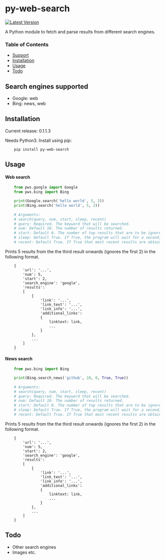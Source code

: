 # py-web-search

[![Latest Version](https://pypip.in/version/py-web-search/badge.svg)](https://pypi.python.org/pypi/py-web-search/)

A Python module to fetch and parse results from different search engines.

### Table of Contents

* [Support](#search-engines-supported)
* [Installation](#installation)
* [Usage](#usage)
* [Todo](#todo)

## Search engines supported

* Google: web
* Bing: news, web

## Installation

Current release: 0.1.1.3

Needs Python3.
Install using pip:
```
    pip install py-web-search
```

## Usage

#### Web search
```python
    from pws.google import Google
    from pws.bing import Bing

    print(Google.search('hello world', 5, 2))
    print(Bing.search('hello world', 5, 2))
    
    # Arguments:
    # search(query, num, start, sleep, recent)
    # query: Required. The keyword that will be searched.
    # num: Default 10. The number of results returned.
    # start: Default 0. The number of top results that are to be ignored.
    # sleep: Default True. If True, the program will wait for a second, when applicable, to avoid overwhelming the servers.
    # recent: Default True. If True that most recent results are obtained else top results are obtained. (Buggy)
```
Prints 5 results from the the third result onwards (ignores the first 2) in the following format.

```
    {
        'url': '...',
        'num': 5,
        'start': 2,
        'search_engine': 'google',
        'results':
        [
            {
                'link': '...',
                'link_text': '...',
                'link_info': '...',
                'additional_links':
                {
                    linktext: link,
                    ...
                }
        	},
        	...
        ]
    }
```

#### News search
```python
    from pws.bing import Bing

    print(Bing.search_news('github', 10, 0, True, True))
    
    # Arguments:
    # search(query, num, start, sleep, recent)
    # query: Required. The keyword that will be searched.
    # num: Default 10. The number of results returned.
    # start: Default 0. The number of top results that are to be ignored.
    # sleep: Default True. If True, the program will wait for a second, when applicable, to avoid overwhelming the servers.
    # recent: Default True. If True that most recent results are obtained else top results are obtained. (Buggy)
```
Prints 5 results from the the third result onwards (ignores the first 2) in the following format.

```
    {
        'url': '...',
        'num': 5,
        'start': 2,
        'search_engine': 'google',
        'results':
        [
            {
                'link': '...',
                'link_text': '...',
                'link_info': '...',
                'additional_links':
                {
                    linktext: link,
                    ...
                }
            },
            ...
        ]
    }
```

## Todo

* Other search engines
* Images etc.
